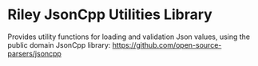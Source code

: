 # Riley JsonCpp Utilities Library

Provides utility functions for loading and validation Json values, using the public domain JsonCpp library:
https://github.com/open-source-parsers/jsoncpp
